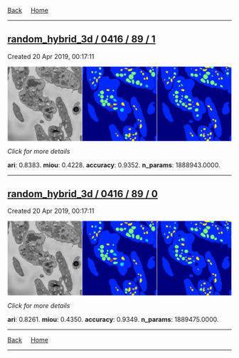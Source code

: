 
[Back](..)&nbsp;&nbsp;&nbsp;&nbsp;&nbsp;[Home](https://leapmanlab.github.io/snapshots)

---

<div class="summary"><a href="1"><h2>random_hybrid_3d / 0416 / 89 / 1</h2></a><p>Created 20 Apr 2019, 00:17:11
</p><a href="1"><img src="1/media/summary.png" align="center"></a><p>
<i>Click for more details</i>
</p></div>

**ari**: 0.8383. **miou**: 0.4228. **accuracy**: 0.9352. **n_params**: 1888943.0000. 

---

<div class="summary"><a href="0"><h2>random_hybrid_3d / 0416 / 89 / 0</h2></a><p>Created 20 Apr 2019, 00:17:11
</p><a href="0"><img src="0/media/summary.png" align="center"></a><p>
<i>Click for more details</i>
</p></div>

**ari**: 0.8261. **miou**: 0.4350. **accuracy**: 0.9349. **n_params**: 1889475.0000. 

---

[Back](..)&nbsp;&nbsp;&nbsp;&nbsp;&nbsp;[Home](https://leapmanlab.github.io/snapshots)

---